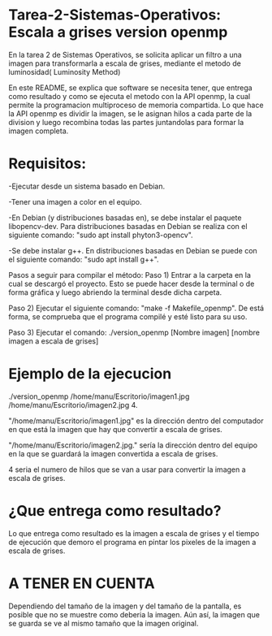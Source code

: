 # Tarea-2-Sistemas-Operativos: Escala a grises version openmp
En la tarea 2 de Sistemas Operativos, se solicita aplicar un filtro a una imagen para transformarla a escala de grises, mediante el metodo de luminosidad( Luminosity Method)

En este README, se explica que software se necesita tener, que entrega como resultado y como se ejecuta el metodo con la API openmp, la cual permite la programacion multiproceso de memoria compartida. 
Lo que hace la API openmp es dividir la imagen, se le asignan hilos a cada parte de la division y luego recombina todas las partes juntandolas para formar la imagen completa.
# Requisitos:
-Ejecutar desde un sistema basado en Debian.

-Tener una imagen a color en el equipo.

-En Debian (y distribuciones basadas en), se debe instalar el paquete libopencv-dev. Para distribuciones basadas en Debian se realiza con el siguiente comando: "sudo apt install phyton3-opencv".

-Se debe instalar g++. En distribuciones basadas en Debian se puede con el siguiente comando: "sudo apt install g++".

Pasos a seguir para compilar el método:
Paso 1) Entrar a la carpeta en la cual se descargó el proyecto. Esto se puede hacer desde la terminal o de forma gráfica y luego abriendo la terminal desde dicha carpeta.

Paso 2) Ejecutar el siguiente comando: "make -f Makefile_openmp". De está forma, se comprueba que el programa compilé y esté listo para su uso.

Paso 3) Ejecutar el comando: ./version_openmp [Nombre imagen] [nombre imagen a escala de grises]

# Ejemplo de la ejecucion
./version_openmp /home/manu/Escritorio/imagen1.jpg /home/manu/Escritorio/imagen2.jpg 4.

"/home/manu/Escritorio/imagen1.jpg" es la dirección dentro del computador en que está la imagen que hay que convertir a escala de grises.

"/home/manu/Escritorio/imagen2.jpg." sería la dirección dentro del equipo en la que se guardará la imagen convertida a escala de grises.

4 seria el numero de hilos que se van a usar para convertir la imagen a escala de grises.

# ¿Que entrega como resultado?
Lo que entrega como resultado es la imagen a escala de grises y el tiempo de ejecución que demoro el programa en pintar los pixeles de la imagen a escala de grises.
# A TENER EN CUENTA
Dependiendo del tamaño de la imagen y del tamaño de la pantalla, es posible que no se muestre como deberia la imagen. Aún así, la imagen que se guarda se ve al mismo tamaño que la imagen original.
